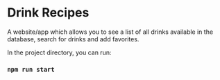 # Drink Recipes

A website/app which allows you to see a list of all drinks available in the database, search for drinks and add favorites.

In the project directory, you can run:

### `npm run start`
